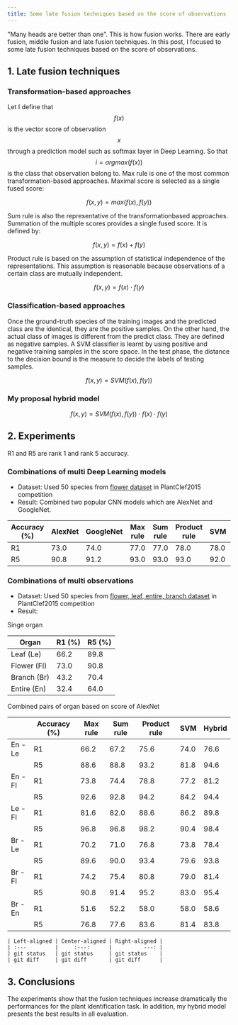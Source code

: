```yaml
---
title: Some late fusion techniques based on the score of observations
---
```

"Many heads are better than one". This is how fusion works. There are early fusion, middle fusion and late fusion techniques.
In this post, I focused to  some late fusion techniques based on the score of observations.

## 1. Late fusion techniques

### Transformation-based approaches

Let I define that $$f(x)$$ is the vector score of observation $$x$$ through a prediction model such as softmax layer in Deep Learning.
So that $$i = argmax(f(x))$$ is the class that observation belong to.
Max rule is one of the most common transformation-based approaches. Maximal score is selected as a single fused score:

$$f(x, y) = max(f(x), f(y))$$
 
Sum rule is also the representative of the transformationbased approaches. Summation of the multiple scores provides a single fused score. It is defined by:

$$f(x, y) = f(x) + f(y)$$
 
Product rule is based on the assumption of statistical independence of the representations.
This assumption is reasonable because observations of a certain class are mutually independent.
 
$$f(x, y) = f(x) \cdot f(y)$$

### Classification-based approaches

Once the ground-truth species of the training images and the predicted
class are the identical, they are the positive samples. On
the other hand, the actual class of images is different from
the predict class. They are defined as negative samples. A SVM
classifier is learnt by using positive and negative
training samples in the score space. In the test phase, the
distance to the decision bound is the measure to decide the
labels of testing samples.

$$f(x, y) = SVM(f(x), f(y))$$

### My proposal hybrid model

$$f(x, y) = SVM(f(x), f(y)) \cdot f(x) \cdot f(y)$$

## 2. Experiments

R1 and R5 are rank 1 and rank 5 accuracy.

### Combinations of multi Deep Learning models

* Dataset: Used 50 species from [flower dataset](http://www.imageclef.org/lifeclef/2015/plant) in PlantClef2015 competition
* Result: Combined two popular CNN models which are AlexNet and GoogleNet.

| Accuracy (%) | AlexNet | GoogleNet | Max rule | Sum rule  | Product rule | SVM | Hybrid |
| --- |  --- | --- | --- | --- | --- | --- | --- |
| R1 | 73.0 | 74.0 | 77.0 | 77.0 | 78.0 | 78.0 | 78.2 |
| R5 | 90.8 | 91.2 | 93.0 | 93.0 | 93.0 | 92.0 | 93.0 |


### Combinations of multi observations

* Dataset: Used 50 species from [flower, leaf, entire, branch dataset](http://www.imageclef.org/lifeclef/2015/plant) in PlantClef2015 competition
* Result:

Singe organ

|Organ | R1 (%) | R5 (%) |
| --- | --- | --- |
|Leaf (Le) | 66.2 | 89.8 |
|Flower (Fl) | 73.0 | 90.8 |
|Branch (Br) | 43.2 | 70.4 |
|Entire (En) | 32.4 | 64.0 |

Combined pairs of organ based on score of AlexNet

|     | Accuracy (%) | Max rule | Sum rule | Product rule | SVM  | Hybrid |
| --- |  --- | --- | --- | --- | --- | --- |
|En - Le | R1 | 66.2 | 67.2 |75.6 | 74.0 | 76.6 |
|        | R5 | 88.6 | 88.8 | 93.2 | 81.8 | 94.6 |
|En - Fl | R1 | 73.8 | 74.4 | 78.8 | 77.2 | 81.2 |
|        | R5 | 92.6 | 92.8 | 94.2 | 84.2 | 94.4 |
|Le - Fl | R1 | 81.6 | 82.0 | 88.6 | 86.2 | 89.8 |
|        | R5 | 96.8 | 96.8 | 98.2 | 90.4 | 98.4 |
|Br - Le | R1 | 70.2 | 71.0 | 76.8 | 73.8 | 78.4 |
|        | R5 | 89.6 | 90.0 | 93.4 | 79.6 | 93.8 |
|Br - Fl | R1 | 74.2 | 75.4 | 80.8 | 79.0 | 81.4 |
|        | R5 | 90.8 | 91.4 | 95.2 | 83.0 | 95.4 |
|Br - En | R1 | 51.6 | 52.2 | 58.0 | 58.0 | 58.6 |
|        | R5 | 76.8 | 77.6 | 83.6 | 81.4 | 83.8 |


	| Left-aligned | Center-aligned | Right-aligned |
	| :---         |     :---:      |          ---: |
	| git status   | git status     | git status    |
	| git diff     | git diff       | git diff      |

## 3. Conclusions

The experiments show that the fusion techniques increase dramatically the
performances for the plant identification task. In addition, my hybrid model presents the best results in all
evaluation.